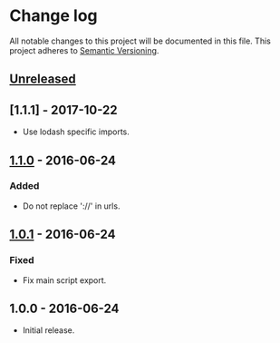 # Change log

All notable changes to this project will be documented in this file.
This project adheres to [Semantic Versioning](http://semver.org/).

## [Unreleased]
## [1.1.1] - 2017-10-22
  - Use lodash specific imports.

## [1.1.0] - 2016-06-24
### Added
  - Do not replace '://' in urls.

## [1.0.1] - 2016-06-24
### Fixed
  - Fix main script export.

## 1.0.0 - 2016-06-24
  - Initial release.


[Unreleased]: https://github.com/cr0cK/superpathjoin/compare/1.0.1...HEAD
[1.1.0]: https://github.com/cr0cK/superpathjoin/compare/1.0.1...1.1.0
[1.0.1]: https://github.com/cr0cK/superpathjoin/compare/1.0.0...1.0.1
